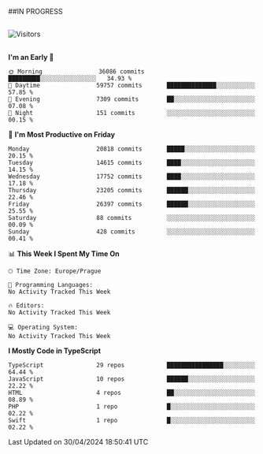 ##IN PROGRESS
##
![Visitors](https://komarev.com/ghpvc/?username=petrbui&style=for-the-badge&label=Visitors+👀)



##
<!--
[![My GitHub stats](https://github-readme-stats.vercel.app/api?username=petrbui&theme=github_dark)](https://github.com/anuraghazra/github-readme-stats)

[![My wakatime stats](https://github-readme-stats.vercel.app/api/wakatime?username=petrbui&theme=github_dark)](https://github.com/anuraghazra/github-readme-stats)
-->
<!--START_SECTION:waka-->
**I'm an Early 🐤** 

```text
🌞 Morning                36086 commits       █████████░░░░░░░░░░░░░░░░   34.93 % 
🌆 Daytime                59757 commits       ██████████████░░░░░░░░░░░   57.85 % 
🌃 Evening                7309 commits        ██░░░░░░░░░░░░░░░░░░░░░░░   07.08 % 
🌙 Night                  151 commits         ░░░░░░░░░░░░░░░░░░░░░░░░░   00.15 % 
```
📅 **I'm Most Productive on Friday** 

```text
Monday                   20818 commits       █████░░░░░░░░░░░░░░░░░░░░   20.15 % 
Tuesday                  14615 commits       ████░░░░░░░░░░░░░░░░░░░░░   14.15 % 
Wednesday                17752 commits       ████░░░░░░░░░░░░░░░░░░░░░   17.18 % 
Thursday                 23205 commits       ██████░░░░░░░░░░░░░░░░░░░   22.46 % 
Friday                   26397 commits       ██████░░░░░░░░░░░░░░░░░░░   25.55 % 
Saturday                 88 commits          ░░░░░░░░░░░░░░░░░░░░░░░░░   00.09 % 
Sunday                   428 commits         ░░░░░░░░░░░░░░░░░░░░░░░░░   00.41 % 
```


📊 **This Week I Spent My Time On** 

```text
🕑︎ Time Zone: Europe/Prague

💬 Programming Languages: 
No Activity Tracked This Week

🔥 Editors: 
No Activity Tracked This Week

💻 Operating System: 
No Activity Tracked This Week
```

**I Mostly Code in TypeScript** 

```text
TypeScript               29 repos            ████████████████░░░░░░░░░   64.44 % 
JavaScript               10 repos            ██████░░░░░░░░░░░░░░░░░░░   22.22 % 
HTML                     4 repos             ██░░░░░░░░░░░░░░░░░░░░░░░   08.89 % 
PHP                      1 repo              █░░░░░░░░░░░░░░░░░░░░░░░░   02.22 % 
Swift                    1 repo              █░░░░░░░░░░░░░░░░░░░░░░░░   02.22 % 
```




 Last Updated on 30/04/2024 18:50:41 UTC
<!--END_SECTION:waka-->
